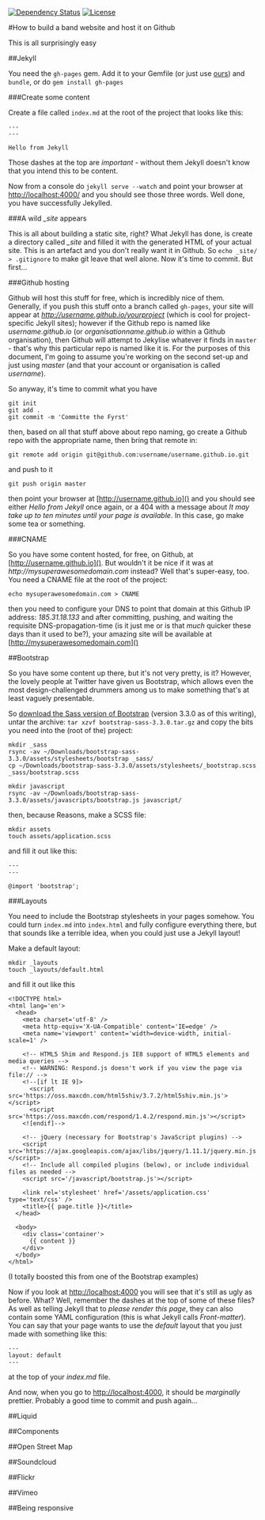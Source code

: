 [![Dependency Status](http://img.shields.io/gemnasium/rawfunkmaharishi/rawfunkmaharishi.github.io.svg)](https://gemnasium.com/rawfunkmaharishi/rawfunkmaharishi.github.io)
[![License](http://img.shields.io/:license-mit-blue.svg)](http://rawfunkmaharishi.mit-license.org)

#How to build a band website and host it on Github

This is all surprisingly easy

##Jekyll

You need the `gh-pages` gem. Add it to your Gemfile (or just use [ours](https://github.com/rawfunkmaharishi/rawfunkmaharishi.github.io/blob/master/Gemfile)) and `bundle`, or do `gem install gh-pages`

###Create some content

Create a file called `index.md` at the root of the project that looks like this:

```
---
---

Hello from Jekyll
```

Those dashes at the top are _important_ - without them Jekyll doesn't know that you intend this to be content.

Now from a console do `jekyll serve --watch` and point your browser at [http://localhost:4000/]() and you should see those three words. Well done, you have successfully Jekylled.

###A wild *_site* appears

This is all about building a static site, right? What Jekyll has done, is create a directory called *_site* and filled it with the generated HTML of your actual site. This is an artefact and you don't really want it in Github. So `echo _site/ > .gitignore` to make git leave that well alone. Now it's time to commit. But first...

###Github hosting

Github will host this stuff for free, which is incredibly nice of them. Generally, if you push this stuff onto a branch called `gh-pages`, your site will appear at _http://username.github.io/yourproject_ (which is cool for project-specific Jekyll sites); however if the Github repo is named like _username.github.io_ (or _organisationname.github.io_ within a Github organisation), then Github will attempt to Jekylise whatever it finds in `master` - that's why this particular repo is named like it is. For the purposes of this document, I'm going to assume you're working on the second set-up and just using _master_ (and that your account or organisation is called _username_).

So anyway, it's time to commit what you have

```
git init
git add .
git commit -m 'Committe the Fyrst'
```

then, based on all that stuff above about repo naming, go create a Github repo with the appropriate name, then bring that remote in:

```
git remote add origin git@github.com:username/username.github.io.git
```

and push to it

```
git push origin master
```

then point your browser at [http://username.github.io]() and you should see either _Hello from Jekyll_ once again, or a 404 with a message about _It may take up to ten minutes until your page is available_. In this case, go make some tea or something.

###CNAME

So you have some content hosted, for free, on Github, at [http://username.github.io](). But wouldn't it be nice if it was at _http://mysuperawesomedomain.com_ instead? Well that's super-easy, too. You need a CNAME file at the root of the project:

```
echo mysuperawesomedomain.com > CNAME
```

then you need to configure your DNS to point that domain at this Github IP address: _185.31.18.133_ and after committing, pushing, and waiting the requisite DNS-propagation-time (is it just me or is that _much_ quicker these days than it used to be?), your amazing site will be available at [http://mysuperawesomedomain.com]()

##Bootstrap

So you have some content up there, but it's not very pretty, is it? However, the lovely people at Twitter have given us Bootstrap, which allows even the most design-challenged drummers among us to make something that's at least vaguely presentable.

So [download the Sass version of Bootstrap](http://getbootstrap.com/getting-started/#download) (version 3.3.0 as of this writing), untar the archive: `tar xzvf bootstrap-sass-3.3.0.tar.gz` and copy the bits you need into the (root of the) project:

```
mkdir _sass
rsync -av ~/Downloads/bootstrap-sass-3.3.0/assets/stylesheets/bootstrap _sass/
cp ~/Downloads/bootstrap-sass-3.3.0/assets/stylesheets/_bootstrap.scss _sass/bootstrap.scss

mkdir javascript
rsync -av ~/Downloads/bootstrap-sass-3.3.0/assets/javascripts/bootstrap.js javascript/
```

then, because Reasons, make a SCSS file:

```
mkdir assets
touch assets/application.scss
```

and fill it out like this:

```
---
---

@import 'bootstrap';
```

###Layouts

You need to include the Bootstrap stylesheets in your pages somehow. You could turn `index.md` into `index.html` and fully configure everything there, but that sounds like a terrible idea, when you could just use a Jekyll layout!

Make a default layout:

```
mkdir _layouts
touch _layouts/default.html
```

and fill it out like this

```
<!DOCTYPE html>
<html lang='en'>
  <head>
    <meta charset='utf-8' />
    <meta http-equiv='X-UA-Compatible' content='IE=edge' />
    <meta name='viewport' content='width=device-width, initial-scale=1' />

    <!-- HTML5 Shim and Respond.js IE8 support of HTML5 elements and media queries -->
    <!-- WARNING: Respond.js doesn't work if you view the page via file:// -->
    <!--[if lt IE 9]>
      <script src='https://oss.maxcdn.com/html5shiv/3.7.2/html5shiv.min.js'></script>
      <script src='https://oss.maxcdn.com/respond/1.4.2/respond.min.js'></script>
    <![endif]-->

    <!-- jQuery (necessary for Bootstrap's JavaScript plugins) -->
    <script src='https://ajax.googleapis.com/ajax/libs/jquery/1.11.1/jquery.min.js'></script>
    <!-- Include all compiled plugins (below), or include individual files as needed -->
    <script src='/javascript/bootstrap.js'></script>

    <link rel='stylesheet' href='/assets/application.css' type='text/css' />
    <title>{{ page.title }}</title>
  </head>

  <body>
    <div class='container'>
      {{ content }}
    </div>
  </body>
</html>
```

(I totally boosted this from one of the Bootstrap examples)

Now if you look at [http://localhost:4000]() you will see that it's still as ugly as before. What? Well, remember the dashes at the top of some of these files? As well as telling Jekyll that to _please render this page_, they can also contain some YAML configuration (this is what Jekyll calls _Front-matter_). You can say that your page wants to use the _default_ layout that you just made with something like this:

```
---
layout: default
---
```

at the top of your _index.md_ file.

And now, when you go to [http://localhost:4000](), it should be _marginally_ prettier. Probably a good time to commit and push again...

##Liquid

##Components

##Open Street Map

##Soundcloud

##Flickr

##Vimeo

##Being responsive
